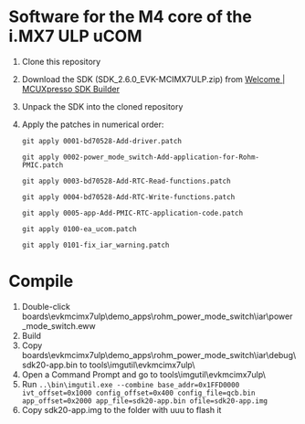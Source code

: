 # Software for the M4 core of the i.MX7 ULP uCOM
1. Clone this repository
2. Download the SDK (SDK_2.6.0_EVK-MCIMX7ULP.zip) from [Welcome | MCUXpresso SDK Builder](https://mcuxpresso.nxp.com/en/welcome)
3. Unpack the SDK into the cloned repository
4. Apply the patches in numerical order:

    `git apply 0001-bd70528-Add-driver.patch`
	
    `git apply 0002-power_mode_switch-Add-application-for-Rohm-PMIC.patch`
	
    `git apply 0003-bd70528-Add-RTC-Read-functions.patch`
	
    `git apply 0004-bd70528-Add-RTC-Write-functions.patch`
	
    `git apply 0005-app-Add-PMIC-RTC-application-code.patch`
	
    `git apply 0100-ea_ucom.patch`
	
    `git apply 0101-fix_iar_warning.patch`
	
# Compile
1. Double-click boards\evkmcimx7ulp\demo_apps\rohm_power_mode_switch\iar\power_mode_switch.eww
2. Build
3. Copy boards\evkmcimx7ulp\demo_apps\rohm_power_mode_switch\iar\debug\sdk20-app.bin to tools\imgutil\evkmcimx7ulp\
4. Open a Command Prompt and go to tools\imgutil\evkmcimx7ulp\
5. Run `..\bin\imgutil.exe --combine base_addr=0x1FFD0000 ivt_offset=0x1000 config_offset=0x400 config_file=qcb.bin app_offset=0x2000 app_file=sdk20-app.bin ofile=sdk20-app.img`
6. Copy sdk20-app.img to the folder with uuu to flash it
